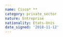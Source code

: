 ```yaml
---
name: Cisco* **
category: private_sector
nature: Entreprise
nationality: Etats-Unis
date_signed: '2018-11-12'
---
```

    
